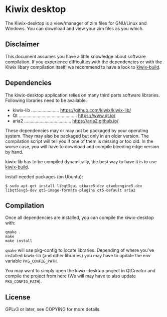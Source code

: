 Kiwix desktop
=============

The Kiwix-desktop is a view/manager of zim files for GNU/Linux and Windows.
You can download and view your zim files as you which.

Disclaimer
----------

This document assumes you have a little knowledge about software
compilation. If you experience difficulties with the dependencies or
with the Kiwix libary compilation itself, we recommend to have a look
to [kiwix-build](https://github.com/kiwix/kiwix-build).

Dependencies
------------

The kiwix-desktop application relies on many third parts software libraries.
Following libraries need to be available:

* kiwix-lib ...................... https://github.com/kiwix/kiwix-lib/
* Qt .............................................. https://www.qt.io/
* aria2 ..................................... https://aria2.github.io/

These dependencies may or may not be packaged by your operating
system. They may also be packaged but only in an older version. The
compilation script will tell you if one of them is missing or too old.
In the worse case, you will have to download and compile bleeding edge
version by hand.

kiwix-lib has to be compiled dynamically, the best way to have it is
to use [kiwix-build](https://github.com/kiwix/kiwix-build).

Install needed packages (on Ubuntu):
```
$ sudo apt-get install libqt5gui qtbase5-dev qtwebengine5-dev libqt5svg5-dev qt5-image-formats-plugins qt5-default aria2
```

Compilation
-----------

Once all dependencies are installed, you can compile the kiwix-desktop
with:
```
qmake .
make
make install
```

`qmake` will use pkg-config to locate libraries. Depending of where you've
installed kiwix-lib (and other libraries) you may have to update the env
variable `PKG_CONFIG_PATH`.

You may want to simply open the kiwix-desktop project in QtCreator and compile
the project from here (We will may have to also update `PKG_CONFIG_PATH`).

License
-------

GPLv3 or later, see COPYING for more details.

